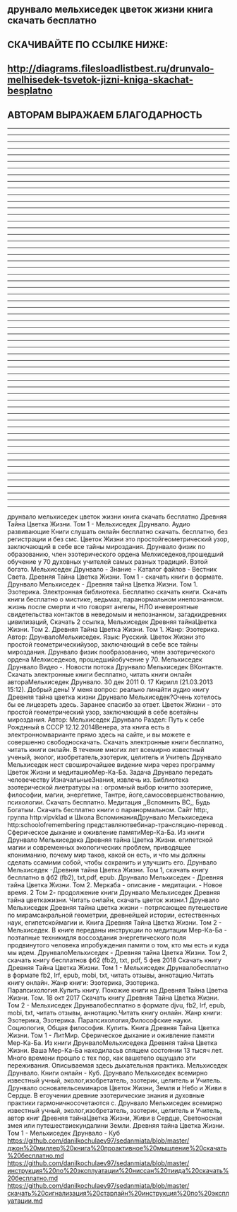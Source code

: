 друнвало мельхиседек цветок жизни книга скачать бесплатно
--------------------------------------------------
СКАЧИВАЙТЕ ПО ССЫЛКЕ НИЖЕ:
--------------------------------------------------
http://diagrams.filesloadlistbest.ru/drunvalo-melhisedek-tsvetok-jizni-kniga-skachat-besplatno
--------------------------------------------------
АВТОРАМ ВЫРАЖАЕМ БЛАГОДАРНОСТЬ
--------------------------------------------------
--------------------------------------------------
--------------------------------------------------
--------------------------------------------------
--------------------------------------------------
--------------------------------------------------
--------------------------------------------------
--------------------------------------------------
--------------------------------------------------
--------------------------------------------------
--------------------------------------------------
--------------------------------------------------
--------------------------------------------------
--------------------------------------------------
--------------------------------------------------
--------------------------------------------------
--------------------------------------------------
--------------------------------------------------
--------------------------------------------------
--------------------------------------------------
--------------------------------------------------
--------------------------------------------------
--------------------------------------------------
--------------------------------------------------
--------------------------------------------------
--------------------------------------------------
--------------------------------------------------
--------------------------------------------------
--------------------------------------------------
--------------------------------------------------
--------------------------------------------------
--------------------------------------------------
--------------------------------------------------
--------------------------------------------------
--------------------------------------------------
--------------------------------------------------
--------------------------------------------------
--------------------------------------------------
--------------------------------------------------
--------------------------------------------------
--------------------------------------------------
--------------------------------------------------
--------------------------------------------------
--------------------------------------------------
--------------------------------------------------
--------------------------------------------------
--------------------------------------------------
--------------------------------------------------
--------------------------------------------------
--------------------------------------------------
--------------------------------------------------
--------------------------------------------------
--------------------------------------------------
--------------------------------------------------
--------------------------------------------------
--------------------------------------------------
--------------------------------------------------
--------------------------------------------------
--------------------------------------------------
друнвало мельхиседек цветок жизни книга скачать бесплатно Древняя Тайна Цветка Жизни. Том 1 - Мельхиседек Друнвало. Аудио развивающие Книги слушать онлайн бесплатно скачать. бесплатно, без регистрации и без смс. Цветок Жизни  это простойгеометрический узор, заключающий в себе все тайны мироздания. Друнвало физик по образованию, член эзотерического ордена Мелхиседеков,прошедший обучение у 70 духовных учителей самых разных традиций. Вэтой богато. Мельхиседек Друнвало - Знание - Каталог файлов - Вестник Света. Древняя Тайна Цветка Жизни. Том 1 - скачать книги в формате. Друнвало Мельхиседек - Древняя тайна Цветка Жизни. Том 1. Эзотерика. Электронная библиотека. Бесплатно скачать книги. Скачать книги бесплатно о мистике, ведьмах, паранормальном инепознанном.  жизнь после смерти и что говорят ангелы, НЛО иневероятные свидетельства контактов в неведомым и непознанном, загадкидревних цивилизаций,  Скачать 2 ссылка, Мельхиседек Древняя тайнаЦветка Жизни. Том 2. Древняя Тайна Цветка Жизни. Том 1. Жанр: Эзотерика. Автор: ДрунвалоМельхиседек. Язык: Русский. Цветок Жизни  это простой геометрическийузор, заключающий в себе все тайны мироздания. Друнвало  физик пообразованию, член эзотерического ордена Мелхиседеков, прошедшийобучение у 70. Мельхиседек Друнвало  Видео -. Новости потока Друнвало Мельхиседек  ВКонтакте. Скачать электронные книги бесплатно, читать книги онлайн автораМельхиседек Друнвало. 30 дек 2011  0. 17 Кирилл (21.03.2013 15:12). Добрый день! У меня вопрос: реально линайти аудио книгу Древняя тайна цветка жизни Друнвало Мельхиседек?Очень хотелось бы ее лицезреть здесь. Заранее спасибо за ответ.
Цветок Жизни - это простой геометрический узор, заключающий в себе всетайны мироздания.  Автор: Мельхиседек Друнвало  Раздел: Путь к себе Рожднный в СССР  12.12.2014Венера, эта книга есть в электронномварианте прямо здесь на сайте, и вы можете е совершенно свободноскачать. Скачать электронные книги бесплатно, читать книги онлайн. В течение многих лет всемирно известный ученый, эколог, изобретатель,эзотерик, целитель и Учитель Друнвало Мельхиседек нест своширочайшее видение мира через программу Цветок Жизни и медитациюМер-Ка-Ба. Задача Друнвало  передать человечеству ИзначальныеЗнания, извлечь из. Библиотека эзотерической лиетратуры на : огромный выбор книгпо эзотерике, философии, магии, энергетике, Тантре, йоге,самосовершенствованию, психологии. Скачать бесплатно. Медитация ,,Вспомнить ВС,,  Будь Богатым. Скачать бесплатно книги о паранормальном. Сайт http:, группа http:vipvklad и Школа ВспоминанияДрунвало Мельхиседека http:schoolofremembering представляютвебинар-трансляцию-перевод . Сферическое дыхание и оживление памятиМер-Ка-Ба. Из книги Друнвало Мельхиседека Древняя тайна Цветка Жизни. египетской магии и современных экологических проблем, приводящее кпониманию, почему мир таков, какой он есть, и что мы должны сделать ссамими собой, чтобы сохранить и улучшить его. Друнвало Мельхиседек -Древняя тайна Цветка Жизни. Том 1, скачать книгу бесплатно в фб2 (fb2), txt,pdf, epub. Друнвало Мельхиседек - Древняя тайна Цветка Жизни. Том 2. Меркаба - описание - медитации. - Новое время. 2 Том 2- продолжение книги Друнвало Мельхиседек Древняя тайна цветкажизни. Читать онлайн, скачать  цветок жизни.1 Друнвало Мельхиседек Древняя тайна цветка жизни - потрясающее путешествие по мирамсакральной геометрии, древнейшей истории, естественных наук, египетскоймагии и. Книга Древняя Тайна Цветка Жизни. Том 2 - Мельхиседек. В книге переданы инструкции по медитации Мер-Ка-Ба - поэтапные техникидля воссоздания энергетического поля продвинутого человека ипробуждения памяти о том, кто мы есть и куда мы идем. ДрунвалоМельхиседек - Древняя тайна Цветка Жизни. Том 2, скачать книгу бесплатнов фб2 (fb2), txt, pdf,
5 фев 2018  Скачать книгу Древняя Тайна Цветка Жизни. Том 1 - Мельхиседек Друнвалобесплатно в формате fb2, lrf, epub, mobi, txt, читать отзывы, аннотацию.Читать книгу онлайн. Жанр книги: Эзотерика, Эзотерика. Парапсихология.Купить книгу. Похожие книги на Древняя Тайна Цветка Жизни. Том. 18 окт 2017  Скачать книгу Древняя Тайна Цветка Жизни. Том 2 - Мельхиседек Друнвалобесплатно в формате djvu, fb2, lrf, epub, mobi, txt, читать отзывы, аннотацию.Читать книгу онлайн. Жанр книги: Эзотерика, Эзотерика. Парапсихология,Философские науки. Социология, Общая философия. Купить. Книга Древняя Тайна Цветка Жизни. Том 1  - ЛитМир. Сферическое дыхание и оживление памяти Мер-Ка-Ба. Из книги ДрунвалоМельхиседека Древняя тайна Цветка Жизни. Ваша Мер-Ка-Ба находиласьв спящем состоянии 13 тысяч лет. Много времени прошло с тех пор, как вашетело ощущало эти переживания. Описываемая здесь дыхательная практика. Мельхиседек Друнвало. Книги онлайн - Куб. Друнвало Мельхиседек  всемирно известный учный, эколог,изобретатель, эзотерик, целитель и Учитель. Друнвало  основательсеминаров Цветок Жизни, Земля и Небо и Живи в Сердце. В егоучении древние эзотерические знания и духовные практики гармоничносочетаются с. Друнвало Мельхиседек  всемирно известный учный, эколог,изобретатель, эзотерик, целитель и Учитель, автор книг Древняя тайнаЦветка Жизни, Живи в Сердце, Светоносная змея или путешествиекундалини Земли. Древняя тайна Цветка Жизни. Том 1 - Мельхиседек Друнвало - Куб
https://github.com/danilkochulaev97/sedanmiata/blob/master/джон%20миллер%20книга%20проактивное%20мышление%20скачать%20бесплатно.md
https://github.com/danilkochulaev97/sedanmiata/blob/master/инструкция%20по%20эксплуатации%20ниссан%20тиида%20скачать%20бесплатно.md
https://github.com/danilkochulaev97/sedanmiata/blob/master/скачать%20сигнализация%20старлайн%20инструкция%20по%20эксплуатации.md